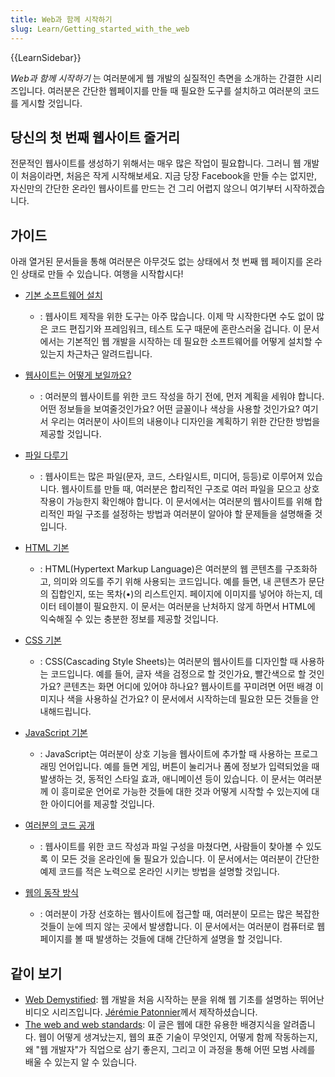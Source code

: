 ```yaml
---
title: Web과 함께 시작하기
slug: Learn/Getting_started_with_the_web
---
```

{{LearnSidebar}}

_Web과 함께 시작하기_ 는 여러분에게 웹 개발의 실질적인 측면을 소개하는 간결한 시리즈입니다. 여러분은 간단한 웹페이지를 만들 때 필요한 도구를 설치하고 여러분의 코드를 게시할 것입니다.

## 당신의 첫 번째 웹사이트 줄거리

전문적인 웹사이트를 생성하기 위해서는 매우 많은 작업이 필요합니다. 그러니 웹 개발이 처음이라면, 처음은 작게 시작해보세요. 지금 당장 Facebook을 만들 수는 없지만, 자신만의 간단한 온라인 웹사이트를 만드는 건 그리 어렵지 않으니 여기부터 시작하겠습니다.

## 가이드

아래 열거된 문서들을 통해 여러분은 아무것도 없는 상태에서 첫 번째 웹 페이지를 온라인 상태로 만들 수 있습니다. 여행을 시작합시다!

- [기본 소프트웨어 설치](/ko/docs/Learn/Getting_started_with_the_web/Installing_basic_software)
  - : 웹사이트 제작을 위한 도구는 아주 많습니다. 이제 막 시작한다면 수도 없이 많은 코드 편집기와 프레임워크, 테스트 도구 때문에 혼란스러울 겁니다. 이 문서에서는 기본적인 웹 개발을 시작하는 데 필요한 소프트웨어를 어떻게 설치할 수 있는지 차근차근 알려드립니다.

- [웹사이트는 어떻게 보일까요?](/ko/docs/Learn/Getting_started_with_the_web/What_will_your_website_look_like)
  - : 여러분의 웹사이트를 위한 코드 작성을 하기 전에, 먼저 계획을 세워야 합니다. 어떤 정보들을 보여줄것인가요? 어떤 글꼴이나 색상을 사용할 것인가요? 여기서 우리는 여러분이 사이트의 내용이나 디자인을 계획하기 위한 간단한 방법을 제공할 것입니다.

- [파일 다루기](/ko/docs/Learn/Getting_started_with_the_web/Dealing_with_files)
  - : 웹사이트는 많은 파일(문자, 코드, 스타일시트, 미디어, 등등)로 이루어져 있습니다. 웹사이트를 만들 때, 여러분은 합리적인 구조로 여러 파일을 모으고 상호 작용이 가능한지 확인해야 합니다. 이 문서에서는 여러분의 웹사이트를 위해 합리적인 파일 구조를 설정하는 방법과 여러분이 알아야 할 문제들을 설명해줄 것입니다.

- [HTML 기본](/ko/docs/Learn/Getting_started_with_the_web/HTML_basics)
  - : HTML(Hypertext Markup Language)은 여러분의 웹 콘텐츠를 구조화하고, 의미와 의도를 주기 위해 사용되는 코드입니다. 예를 들면, 내 콘텐츠가 문단의 집합인지, 또는 목차(&bull;)의 리스트인지. 페이지에 이미지를 넣어야 하는지, 데이터 테이블이 필요한지. 이 문서는 여러분을 난처하지 않게 하면서 HTML에 익숙해질 수 있는 충분한 정보를 제공할 것입니다.

- [CSS 기본](/ko/docs/Learn/Getting_started_with_the_web/CSS_basics)
  - : CSS(Cascading Style Sheets)는 여러분의 웹사이트를 디자인할 때 사용하는 코드입니다. 예를 들어, 글자 색을 검정으로 할 것인가요, 빨간색으로 할 것인가요? 콘텐츠는 화면 어디에 있어야 하나요? 웹사이트를 꾸미려면 어떤 배경 이미지나 색을 사용하실 건가요? 이 문서에서 시작하는데 필요한 모든 것들을 안내해드립니다.

- [JavaScript 기본](/ko/docs/Learn/Getting_started_with_the_web/JavaScript_basics)
  - : JavaScript는 여러분이 상호 기능을 웹사이트에 추가할 때 사용하는 프로그래밍 언어입니다. 예를 들면 게임, 버튼이 눌리거나 폼에 정보가 입력되었을 때 발생하는 것, 동적인 스타일 효과, 애니메이션 등이 있습니다. 이 문서는 여러분께 이 흥미로운 언어로 가능한 것들에 대한 것과 어떻게 시작할 수 있는지에 대한 아이디어를 제공할 것입니다.

- [여러분의 코드 공개](/ko/docs/Learn/Getting_started_with_the_web/Publishing_your_website)
  - : 웹사이트를 위한 코드 작성과 파일 구성을 마쳤다면, 사람들이 찾아볼 수 있도록 이 모든 것을 온라인에 둘 필요가 있습니다. 이 문서에서는 여러분이 간단한 예제 코드를 적은 노력으로 온라인 시키는 방법을 설명할 것입니다.

- [웹의 동작 방식](/ko/docs/Learn/Getting_started_with_the_web/How_the_Web_works)
  - : 여러분이 가장 선호하는 웹사이트에 접근할 때, 여러분이 모르는 많은 복잡한 것들이 눈에 띄지 않는 곳에서 발생합니다. 이 문서에서는 여러분이 컴퓨터로 웹페이지를 볼 때 발생하는 것들에 대해 간단하게 설명을 할 것입니다.

## 같이 보기

- [Web Demystified](https://www.youtube.com/playlist?list=PLo3w8EB99pqLEopnunz-dOOBJ8t-Wgt2g): 웹 개발을 처음 시작하는 분을 위해 웹 기초를 설명하는 뛰어난 비디오 시리즈입니다. [Jérémie Patonnier](https://twitter.com/JeremiePat)께서 제작하셨습니다.
- [The web and web standards](/ko/docs/Learn/Getting_started_with_the_web/The_web_and_web_standards): 이 글은 웹에 대한 유용한 배경지식을 알려줍니다. 웹이 어떻게 생겨났는지, 웹의 표준 기술이 무엇인지, 어떻게 함께 작동하는지, 왜 "웹 개발자"가 직업으로 삼기 좋은지, 그리고 이 과정을 통해 어떤 모범 사례를 배울 수 있는지 알 수 있습니다.
